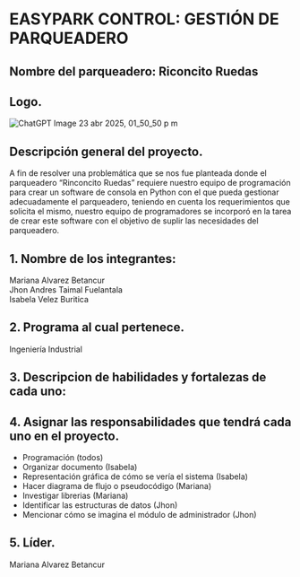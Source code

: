 # EASYPARK CONTROL: GESTIÓN DE PARQUEADERO
## Nombre del parqueadero: Riconcito Ruedas
## Logo.

![ChatGPT Image 23 abr 2025, 01_50_50 p m](https://github.com/user-attachments/assets/9c8128f6-2d8d-4c80-97ae-f29701e57e85)

## Descripción general del proyecto.                   
A fin de resolver una problemática que se nos fue planteada donde el parqueadero “Rinconcito Ruedas” requiere nuestro equipo de programación para crear un software de consola en Python con el que pueda gestionar adecuadamente el parqueadero, teniendo en cuenta los requerimientos que solicita el mismo, nuestro equipo de programadores se incorporó en la tarea de crear este software con el objetivo de suplir las necesidades del parqueadero. 
## 1. Nombre de los integrantes:
   Mariana Alvarez Betancur    
   Jhon Andres Taimal Fuelantala    
   Isabela Velez Buritica

## 2. Programa al cual pertenece.
Ingeniería Industrial
## 3. Descripcion de habilidades y fortalezas de cada uno:
   
## 4. Asignar las responsabilidades que tendrá cada uno en el proyecto.         
   - Programación (todos)               
   - Organizar documento (Isabela)             
   - Representación gráfica de cómo se vería el sistema (Isabela)             
   - Hacer diagrama de flujo o pseudocódigo (Mariana)
   - Investigar librerias (Mariana)         
   - Identificar las estructuras de datos (Jhon)                
   - Mencionar cómo se imagina el módulo de administrador (Jhon)          

## 5. Líder.          
Mariana Alvarez Betancur
   
